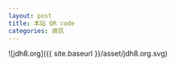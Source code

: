 ```yaml
---
layout: post
title: 本站 QR code
categories: 資訊
---
```

![jdh8.org]({{ site.baseurl }}/asset/jdh8.org.svg)
